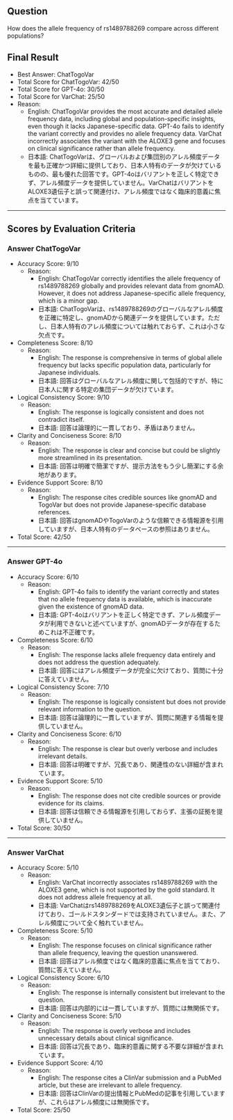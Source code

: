 ## Question

How does the allele frequency of rs1489788269 compare across different populations?

## Final Result

- Best Answer: ChatTogoVar
- Total Score for ChatTogoVar: 42/50
- Total Score for GPT-4o: 30/50
- Total Score for VarChat: 25/50
- Reason:
  - English: ChatTogoVar provides the most accurate and detailed allele frequency data, including global and population-specific insights, even though it lacks Japanese-specific data. GPT-4o fails to identify the variant correctly and provides no allele frequency data. VarChat incorrectly associates the variant with the ALOXE3 gene and focuses on clinical significance rather than allele frequency.
  - 日本語: ChatTogoVarは、グローバルおよび集団別のアレル頻度データを最も正確かつ詳細に提供しており、日本人特有のデータが欠けているものの、最も優れた回答です。GPT-4oはバリアントを正しく特定できず、アレル頻度データを提供していません。VarChatはバリアントをALOXE3遺伝子と誤って関連付け、アレル頻度ではなく臨床的意義に焦点を当てています。

---

## Scores by Evaluation Criteria

### Answer ChatTogoVar
- Accuracy Score: 9/10
  - Reason: 
    - English: ChatTogoVar correctly identifies the allele frequency of rs1489788269 globally and provides relevant data from gnomAD. However, it does not address Japanese-specific allele frequency, which is a minor gap.
    - 日本語: ChatTogoVarは、rs1489788269のグローバルなアレル頻度を正確に特定し、gnomADから関連データを提供しています。ただし、日本人特有のアレル頻度については触れておらず、これは小さな欠点です。
- Completeness Score: 8/10
  - Reason: 
    - English: The response is comprehensive in terms of global allele frequency but lacks specific population data, particularly for Japanese individuals.
    - 日本語: 回答はグローバルなアレル頻度に関して包括的ですが、特に日本人に関する特定の集団データが欠けています。
- Logical Consistency Score: 9/10
  - Reason: 
    - English: The response is logically consistent and does not contradict itself.
    - 日本語: 回答は論理的に一貫しており、矛盾はありません。
- Clarity and Conciseness Score: 8/10
  - Reason: 
    - English: The response is clear and concise but could be slightly more streamlined in its presentation.
    - 日本語: 回答は明確で簡潔ですが、提示方法をもう少し簡潔にする余地があります。
- Evidence Support Score: 8/10
  - Reason: 
    - English: The response cites credible sources like gnomAD and TogoVar but does not provide Japanese-specific database references.
    - 日本語: 回答はgnomADやTogoVarのような信頼できる情報源を引用していますが、日本人特有のデータベースの参照はありません。
- Total Score: 42/50

---

### Answer GPT-4o
- Accuracy Score: 6/10
  - Reason: 
    - English: GPT-4o fails to identify the variant correctly and states that no allele frequency data is available, which is inaccurate given the existence of gnomAD data.
    - 日本語: GPT-4oはバリアントを正しく特定できず、アレル頻度データが利用できないと述べていますが、gnomADデータが存在するためこれは不正確です。
- Completeness Score: 6/10
  - Reason: 
    - English: The response lacks allele frequency data entirely and does not address the question adequately.
    - 日本語: 回答にはアレル頻度データが完全に欠けており、質問に十分に答えていません。
- Logical Consistency Score: 7/10
  - Reason: 
    - English: The response is logically consistent but does not provide relevant information to the question.
    - 日本語: 回答は論理的に一貫していますが、質問に関連する情報を提供していません。
- Clarity and Conciseness Score: 6/10
  - Reason: 
    - English: The response is clear but overly verbose and includes irrelevant details.
    - 日本語: 回答は明確ですが、冗長であり、関連性のない詳細が含まれています。
- Evidence Support Score: 5/10
  - Reason: 
    - English: The response does not cite credible sources or provide evidence for its claims.
    - 日本語: 回答は信頼できる情報源を引用しておらず、主張の証拠を提供していません。
- Total Score: 30/50

---

### Answer VarChat
- Accuracy Score: 5/10
  - Reason: 
    - English: VarChat incorrectly associates rs1489788269 with the ALOXE3 gene, which is not supported by the gold standard. It does not address allele frequency at all.
    - 日本語: VarChatはrs1489788269をALOXE3遺伝子と誤って関連付けており、ゴールドスタンダードでは支持されていません。また、アレル頻度について全く触れていません。
- Completeness Score: 5/10
  - Reason: 
    - English: The response focuses on clinical significance rather than allele frequency, leaving the question unanswered.
    - 日本語: 回答はアレル頻度ではなく臨床的意義に焦点を当てており、質問に答えていません。
- Logical Consistency Score: 6/10
  - Reason: 
    - English: The response is internally consistent but irrelevant to the question.
    - 日本語: 回答は内部的には一貫していますが、質問には無関係です。
- Clarity and Conciseness Score: 5/10
  - Reason: 
    - English: The response is overly verbose and includes unnecessary details about clinical significance.
    - 日本語: 回答は冗長であり、臨床的意義に関する不要な詳細が含まれています。
- Evidence Support Score: 4/10
  - Reason: 
    - English: The response cites a ClinVar submission and a PubMed article, but these are irrelevant to allele frequency.
    - 日本語: 回答はClinVarの提出情報とPubMedの記事を引用していますが、これらはアレル頻度には無関係です。
- Total Score: 25/50
